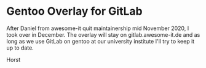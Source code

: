 # Gentoo Overlay for GitLab

After Daniel from awesome-it quit maintainership mid November 2020, I took
over in December. The overlay will stay on gitlab.awesome-it.de and as long
as we use GitLab on gentoo at our university institute I'll try to keep it
up to date.

Horst
